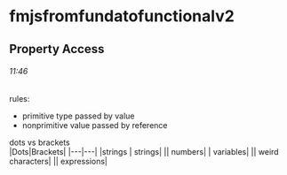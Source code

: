 # fmjsfromfundatofunctionalv2

## Property Access
###### 11:46
rules:
- primitive type passed by value
- nonprimitive value passed by reference

dots vs brackets  
|Dots|Brackets|
|---|---|
|strings | strings|
|| numbers|
| variables|
|| weird characters|
|| expressions|
